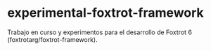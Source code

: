 # experimental-foxtrot-framework
Trabajo en curso y experimentos para el desarrollo de Foxtrot 6 (foxtrotarg/foxtrot-framework).

